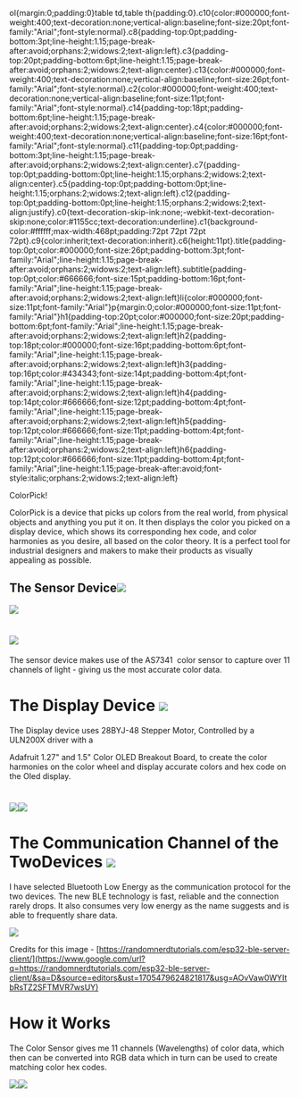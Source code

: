 ol{margin:0;padding:0}table td,table th{padding:0}.c10{color:#000000;font-weight:400;text-decoration:none;vertical-align:baseline;font-size:20pt;font-family:"Arial";font-style:normal}.c8{padding-top:0pt;padding-bottom:3pt;line-height:1.15;page-break-after:avoid;orphans:2;widows:2;text-align:left}.c3{padding-top:20pt;padding-bottom:6pt;line-height:1.15;page-break-after:avoid;orphans:2;widows:2;text-align:center}.c13{color:#000000;font-weight:400;text-decoration:none;vertical-align:baseline;font-size:26pt;font-family:"Arial";font-style:normal}.c2{color:#000000;font-weight:400;text-decoration:none;vertical-align:baseline;font-size:11pt;font-family:"Arial";font-style:normal}.c14{padding-top:18pt;padding-bottom:6pt;line-height:1.15;page-break-after:avoid;orphans:2;widows:2;text-align:center}.c4{color:#000000;font-weight:400;text-decoration:none;vertical-align:baseline;font-size:16pt;font-family:"Arial";font-style:normal}.c11{padding-top:0pt;padding-bottom:3pt;line-height:1.15;page-break-after:avoid;orphans:2;widows:2;text-align:center}.c7{padding-top:0pt;padding-bottom:0pt;line-height:1.15;orphans:2;widows:2;text-align:center}.c5{padding-top:0pt;padding-bottom:0pt;line-height:1.15;orphans:2;widows:2;text-align:left}.c12{padding-top:0pt;padding-bottom:0pt;line-height:1.15;orphans:2;widows:2;text-align:justify}.c0{text-decoration-skip-ink:none;-webkit-text-decoration-skip:none;color:#1155cc;text-decoration:underline}.c1{background-color:#ffffff;max-width:468pt;padding:72pt 72pt 72pt 72pt}.c9{color:inherit;text-decoration:inherit}.c6{height:11pt}.title{padding-top:0pt;color:#000000;font-size:26pt;padding-bottom:3pt;font-family:"Arial";line-height:1.15;page-break-after:avoid;orphans:2;widows:2;text-align:left}.subtitle{padding-top:0pt;color:#666666;font-size:15pt;padding-bottom:16pt;font-family:"Arial";line-height:1.15;page-break-after:avoid;orphans:2;widows:2;text-align:left}li{color:#000000;font-size:11pt;font-family:"Arial"}p{margin:0;color:#000000;font-size:11pt;font-family:"Arial"}h1{padding-top:20pt;color:#000000;font-size:20pt;padding-bottom:6pt;font-family:"Arial";line-height:1.15;page-break-after:avoid;orphans:2;widows:2;text-align:left}h2{padding-top:18pt;color:#000000;font-size:16pt;padding-bottom:6pt;font-family:"Arial";line-height:1.15;page-break-after:avoid;orphans:2;widows:2;text-align:left}h3{padding-top:16pt;color:#434343;font-size:14pt;padding-bottom:4pt;font-family:"Arial";line-height:1.15;page-break-after:avoid;orphans:2;widows:2;text-align:left}h4{padding-top:14pt;color:#666666;font-size:12pt;padding-bottom:4pt;font-family:"Arial";line-height:1.15;page-break-after:avoid;orphans:2;widows:2;text-align:left}h5{padding-top:12pt;color:#666666;font-size:11pt;padding-bottom:4pt;font-family:"Arial";line-height:1.15;page-break-after:avoid;orphans:2;widows:2;text-align:left}h6{padding-top:12pt;color:#666666;font-size:11pt;padding-bottom:4pt;font-family:"Arial";line-height:1.15;page-break-after:avoid;font-style:italic;orphans:2;widows:2;text-align:left}

ColorPick!

ColorPick is a device that picks up colors from the real world, from physical objects and anything you put it on. It then displays the color you picked on a display device, which shows its corresponding hex code, and color harmonies as you desire, all based on the color theory. It is a perfect tool for industrial designers and makers to make their products as visually appealing as possible.

The Sensor Device![](images/image1.png)
---------------------------------------

![](images/image8.jpg)

![](images/image5.jpg)
======================

The sensor device makes use of the AS7341  color sensor to capture over 11 channels of light - giving us the most accurate color data.

The Display Device ![](images/image3.png)
=========================================

The Display device uses 28BYJ-48 Stepper Motor, Controlled by a ULN200X driver with a

Adafruit 1.27" and 1.5" Color OLED Breakout Board, to create the color harmonies on the color wheel and display accurate colors and hex code on the Oled display.

![](images/image7.jpg)![](images/image9.jpg)
============================================

The Communication Channel of the TwoDevices ![](images/image2.png)
==================================================================

I have selected Bluetooth Low Energy as the communication protocol for the two devices. The new BLE technology is fast, reliable and the connection rarely drops. It also consumes very low energy as the name suggests and is able to frequently share data.

![](images/image4.png)

Credits for this image - [https://randomnerdtutorials.com/esp32-ble-server-client/](https://www.google.com/url?q=https://randomnerdtutorials.com/esp32-ble-server-client/&sa=D&source=editors&ust=1705479624821817&usg=AOvVaw0WYItbRsTZ2SFTMVR7wsUY)

How it Works
============

The Color Sensor gives me 11 channels (Wavelengths) of color data, which then can be converted into RGB data which in turn can be used to create matching color hex codes.

![](images/image6.png)![](images/image10.png)